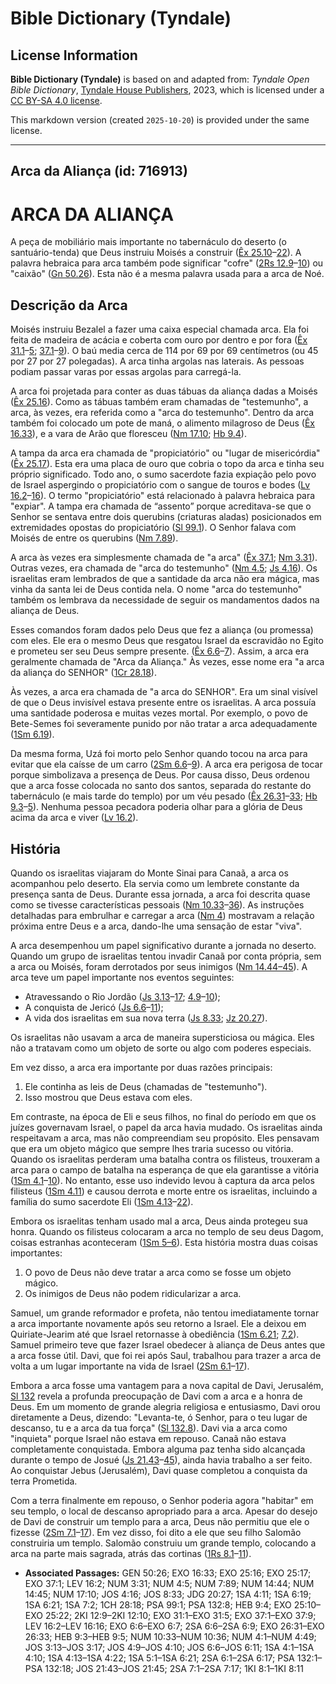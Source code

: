 # Bible Dictionary (Tyndale)

## License Information

**Bible Dictionary (Tyndale)** is based on and adapted from: _Tyndale Open Bible Dictionary_, [Tyndale House Publishers](https://tyndaleopenresources.com/), 2023, which is licensed under a [CC BY-SA 4.0 license](https://creativecommons.org/licenses/by-sa/4.0/legalcode.en).

This markdown version (created `2025-10-20`) is provided under the same license.



--------------------------------

## Arca da Aliança (id: 716913)

ARCA DA ALIANÇA
===============

A peça de mobiliário mais importante no tabernáculo do deserto (o santuário\-tenda) que Deus instruiu Moisés a construir ([Êx 25\.10](https://ref.ly/Exod25:10-Exod25:22)–[22](https://ref.ly/Exod25:10-Exod25:22)). A palavra hebraica para arca também pode significar "cofre" ([2Rs 12\.9](https://ref.ly/2Kgs12:9-2Kgs12:10)–[10](https://ref.ly/2Kgs12:9-2Kgs12:10)) ou "caixão" ([Gn 50\.26](https://ref.ly/Gen50:26)). Esta não é a mesma palavra usada para a arca de Noé.

Descrição da Arca
-----------------

Moisés instruiu Bezalel a fazer uma caixa especial chamada arca. Ela foi feita de madeira de acácia e coberta com ouro por dentro e por fora ([Êx 31\.1](https://ref.ly/Exod31:1-Exod31:5)–[5](https://ref.ly/Exod31:1-Exod31:5); [37\.1](https://ref.ly/Exod37:1-Exod37:9)–[9](https://ref.ly/Exod37:1-Exod37:9)). O baú media cerca de 114 por 69 por 69 centímetros (ou 45 por 27 por 27 polegadas). A arca tinha argolas nas laterais. As pessoas podiam passar varas por essas argolas para carregá\-la.

A arca foi projetada para conter as duas tábuas da aliança dadas a Moisés ([Êx 25\.16](https://ref.ly/Exod25:16)). Como as tábuas também eram chamadas de "testemunho", a arca, às vezes, era referida como a "arca do testemunho". Dentro da arca também foi colocado um pote de maná, o alimento milagroso de Deus ([Êx 16\.33](https://ref.ly/Exod16:33)), e a vara de Arão que floresceu ([Nm 17\.10](https://ref.ly/Num17:10); [Hb 9\.4](https://ref.ly/Heb9:4)).

A tampa da arca era chamada de "propiciatório" ou "lugar de misericórdia" ([Êx 25\.17](https://ref.ly/Exod25:17)). Esta era uma placa de ouro que cobria o topo da arca e tinha seu próprio significado. Todo ano, o sumo sacerdote fazia expiação pelo povo de Israel aspergindo o propiciatório com o sangue de touros e bodes ([Lv 16\.2](https://ref.ly/Lev16:2-Lev16:16)–[16](https://ref.ly/Lev16:2-Lev16:16)). O termo "propiciatório" está relacionado à palavra hebraica para "expiar". A tampa era chamada de “assento” porque acreditava\-se que o Senhor se sentava entre dois querubins (criaturas aladas) posicionados em extremidades opostas do propiciatório ([Sl 99\.1](https://ref.ly/Ps99:1)). O Senhor falava com Moisés de entre os querubins ([Nm 7\.89](https://ref.ly/Num7:89)).

A arca às vezes era simplesmente chamada de "a arca" ([Êx 37\.1](https://ref.ly/Exod37:1); [Nm 3\.31](https://ref.ly/Num3:31)). Outras vezes, era chamada de "arca do testemunho" ([Nm 4\.5](https://ref.ly/Num4:5); [Js 4\.16](https://ref.ly/Josh4:16)). Os israelitas eram lembrados de que a santidade da arca não era mágica, mas vinha da santa lei de Deus contida nela. O nome "arca do testemunho" também os lembrava da necessidade de seguir os mandamentos dados na aliança de Deus.

Esses comandos foram dados pelo Deus que fez a aliança (ou promessa) com eles. Ele era o mesmo Deus que resgatou Israel da escravidão no Egito e prometeu ser seu Deus sempre presente. ([Êx 6\.6](https://ref.ly/Exod6:6-Exod6:7)–[7](https://ref.ly/Exod6:6-Exod6:7)). Assim, a arca era geralmente chamada de "Arca da Aliança." Às vezes, esse nome era "a arca da aliança do SENHOR" ([1Cr 28\.18](https://ref.ly/1Chr28:18)).

Às vezes, a arca era chamada de "a arca do SENHOR". Era um sinal visível de que o Deus invisível estava presente entre os israelitas. A arca possuía uma santidade poderosa e muitas vezes mortal. Por exemplo, o povo de Bete\-Semes foi severamente punido por não tratar a arca adequadamente ([1Sm 6\.19](https://ref.ly/1Sam6:19)).

Da mesma forma, Uzá foi morto pelo Senhor quando tocou na arca para evitar que ela caísse de um carro ([2Sm 6\.6](https://ref.ly/2Sam6:6-2Sam6:9)–[9](https://ref.ly/2Sam6:6-2Sam6:9)). A arca era perigosa de tocar porque simbolizava a presença de Deus. Por causa disso, Deus ordenou que a arca fosse colocada no santo dos santos, separada do restante do tabernáculo (e mais tarde do templo) por um véu pesado ([Êx 26\.31](https://ref.ly/Exod26:31-Exod26:33)–[33](https://ref.ly/Exod26:31-Exod26:33); [Hb 9\.3](https://ref.ly/Heb9:3-Heb9:5)–[5](https://ref.ly/Heb9:3-Heb9:5)). Nenhuma pessoa pecadora poderia olhar para a glória de Deus acima da arca e viver ([Lv 16\.2](https://ref.ly/Lev16:2)).

História
--------

Quando os israelitas viajaram do Monte Sinai para Canaã, a arca os acompanhou pelo deserto. Ela servia como um lembrete constante da presença santa de Deus. Durante essa jornada, a arca foi descrita quase como se tivesse características pessoais ([Nm 10\.33](https://ref.ly/Num10:33-Num10:36)–[36](https://ref.ly/Num10:33-Num10:36)). As instruções detalhadas para embrulhar e carregar a arca ([Nm 4](https://ref.ly/Num4:1-Num4:49)) mostravam a relação próxima entre Deus e a arca, dando\-lhe uma sensação de estar "viva".

A arca desempenhou um papel significativo durante a jornada no deserto. Quando um grupo de israelitas tentou invadir Canaã por conta própria, sem a arca ou Moisés, foram derrotados por seus inimigos ([Nm 14\.44–45](https://ref.ly/Num14:44)). A arca teve um papel importante nos eventos seguintes:

* Atravessando o Rio Jordão ([Js 3\.13](https://ref.ly/Josh3:13-Josh3:17)–[17](https://ref.ly/Josh3:13-Josh3:17); [4\.9](https://ref.ly/Josh4:9-Josh4:10)–[10](https://ref.ly/Josh4:9-Josh4:10));
* A conquista de Jericó ([Js 6\.6](https://ref.ly/Josh6:6-Josh6:11)–[11](https://ref.ly/Josh6:6-Josh6:11));
* A vida dos israelitas em sua nova terra ([Js 8\.33](https://ref.ly/Josh8:33); [Jz 20\.27](https://ref.ly/Judg20:27)).

Os israelitas não usavam a arca de maneira supersticiosa ou mágica. Eles não a tratavam como um objeto de sorte ou algo com poderes especiais.

Em vez disso, a arca era importante por duas razões principais:

1. Ele continha as leis de Deus (chamadas de "testemunho").
2. Isso mostrou que Deus estava com eles.

Em contraste, na época de Eli e seus filhos, no final do período em que os juízes governavam Israel, o papel da arca havia mudado. Os israelitas ainda respeitavam a arca, mas não compreendiam seu propósito. Eles pensavam que era um objeto mágico que sempre lhes traria sucesso ou vitória. Quando os israelitas perderam uma batalha contra os filisteus, trouxeram a arca para o campo de batalha na esperança de que ela garantisse a vitória ([1Sm 4\.1](https://ref.ly/1Sam4:1-1Sam4:10)–[10](https://ref.ly/1Sam4:1-1Sam4:10)). No entanto, esse uso indevido levou à captura da arca pelos filisteus ([1Sm 4\.11](https://ref.ly/1Sam4:11)) e causou derrota e morte entre os israelitas, incluindo a família do sumo sacerdote Eli ([1Sm 4\.13](https://ref.ly/1Sam4:13-1Sam4:22)–[22](https://ref.ly/1Sam4:13-1Sam4:22)).

Embora os israelitas tenham usado mal a arca, Deus ainda protegeu sua honra. Quando os filisteus colocaram a arca no templo de seu deus Dagom, coisas estranhas aconteceram ([1Sm 5–6](https://ref.ly/1Sam5:1-1Sam6:21)). Esta história mostra duas coisas importantes:

1. O povo de Deus não deve tratar a arca como se fosse um objeto mágico.
2. Os inimigos de Deus não podem ridicularizar a arca.

Samuel, um grande reformador e profeta, não tentou imediatamente tornar a arca importante novamente após seu retorno a Israel. Ele a deixou em Quiriate\-Jearim até que Israel retornasse à obediência ([1Sm 6\.21](https://ref.ly/1Sam6:21); [7\.2](https://ref.ly/1Sam7:2)). Samuel primeiro teve que fazer Israel obedecer à aliança de Deus antes que a arca fosse útil. Davi, que foi rei após Saul, trabalhou para trazer a arca de volta a um lugar importante na vida de Israel ([2Sm 6\.1](https://ref.ly/2Sam6:1-2Sam6:17)–[17](https://ref.ly/2Sam6:1-2Sam6:17)).

Embora a arca fosse uma vantagem para a nova capital de Davi, Jerusalém, [Sl 132](https://ref.ly/Ps132:1-Ps132:18) revela a profunda preocupação de Davi com a arca e a honra de Deus. Em um momento de grande alegria religiosa e entusiasmo, Davi orou diretamente a Deus, dizendo: "Levanta\-te, ó Senhor, para o teu lugar de descanso, tu e a arca da tua força" ([Sl 132\.8](https://ref.ly/Ps132:8)). Davi via a arca como "inquieta" porque Israel não estava em repouso. Canaã não estava completamente conquistada. Embora alguma paz tenha sido alcançada durante o tempo de Josué ([Js 21\.43](https://ref.ly/Josh21:43-Josh21:45)–[45](https://ref.ly/Josh21:43-Josh21:45)), ainda havia trabalho a ser feito. Ao conquistar Jebus (Jerusalém), Davi quase completou a conquista da terra Prometida.

Com a terra finalmente em repouso, o Senhor poderia agora "habitar" em seu templo, o local de descanso apropriado para a arca. Apesar do desejo de Davi de construir um templo para a arca, Deus não permitiu que ele o fizesse ([2Sm 7\.1](https://ref.ly/2Sam7:1-2Sam7:17)–[17](https://ref.ly/2Sam7:1-2Sam7:17)). Em vez disso, foi dito a ele que seu filho Salomão construiria um templo. Salomão construiu um grande templo, colocando a arca na parte mais sagrada, atrás das cortinas ([1Rs 8\.1](https://ref.ly/1Kgs8:1-1Kgs8:11)–[11](https://ref.ly/1Kgs8:1-1Kgs8:11)).

* **Associated Passages:** GEN 50:26; EXO 16:33; EXO 25:16; EXO 25:17; EXO 37:1; LEV 16:2; NUM 3:31; NUM 4:5; NUM 7:89; NUM 14:44; NUM 14:45; NUM 17:10; JOS 4:16; JOS 8:33; JDG 20:27; 1SA 4:11; 1SA 6:19; 1SA 6:21; 1SA 7:2; 1CH 28:18; PSA 99:1; PSA 132:8; HEB 9:4; EXO 25:10–EXO 25:22; 2KI 12:9–2KI 12:10; EXO 31:1–EXO 31:5; EXO 37:1–EXO 37:9; LEV 16:2–LEV 16:16; EXO 6:6–EXO 6:7; 2SA 6:6–2SA 6:9; EXO 26:31–EXO 26:33; HEB 9:3–HEB 9:5; NUM 10:33–NUM 10:36; NUM 4:1–NUM 4:49; JOS 3:13–JOS 3:17; JOS 4:9–JOS 4:10; JOS 6:6–JOS 6:11; 1SA 4:1–1SA 4:10; 1SA 4:13–1SA 4:22; 1SA 5:1–1SA 6:21; 2SA 6:1–2SA 6:17; PSA 132:1–PSA 132:18; JOS 21:43–JOS 21:45; 2SA 7:1–2SA 7:17; 1KI 8:1–1KI 8:11

